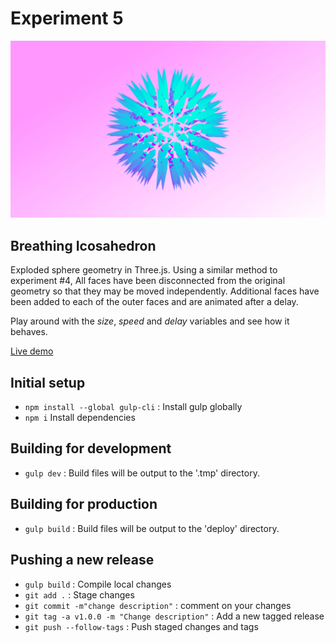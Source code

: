 # Experiment 5

![alt tag](thumb.jpg)

## Breathing Icosahedron
Exploded sphere geometry in Three.js. Using a similar method to experiment #4, All faces have been disconnected from the original geometry so that they may be moved independently. Additional faces have been added to each of the outer faces and are animated after a delay.

Play around with the *size*, *speed* and *delay* variables and see how it behaves.

[Live demo](http://danieldelcore.com/lab/5)

## Initial setup 
- `npm install --global gulp-cli` : Install gulp globally
- `npm i` Install dependencies

## Building for development
- `gulp dev` : Build files will be output to the '.tmp' directory.

## Building for production
- `gulp build` : Build files will be output to the 'deploy' directory.

## Pushing a new release
- `gulp build` : Compile local changes
- `git add .` : Stage changes
- `git commit -m"change description"` : comment on your changes
- `git tag -a v1.0.0 -m "Change description"` : Add a new tagged release
- `git push --follow-tags` : Push staged changes and tags
